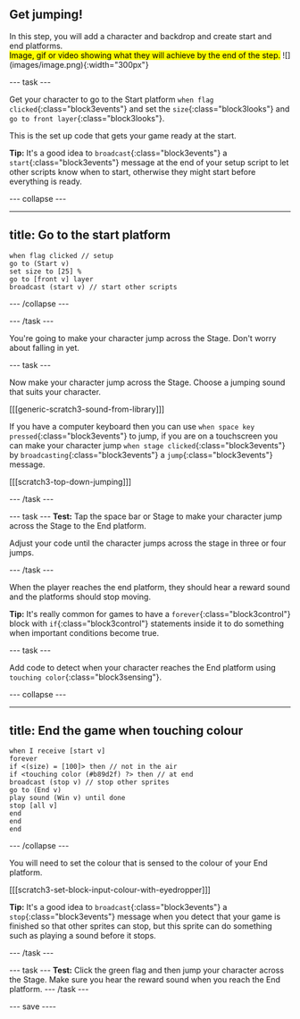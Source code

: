 ## Get jumping!

<div style="display: flex; flex-wrap: wrap">
<div style="flex-basis: 200px; flex-grow: 1; margin-right: 15px;">
In this step, you will add a character and backdrop and create start and end platforms. 
</div>
<div>
<mark>Image, gif or video showing what they will achieve by the end of the step.</mark> ![](images/image.png){:width="300px"}
</div>
</div>

--- task ---

Get your character to go to the Start platform `when flag clicked`{:class="block3events"} and set the `size`{:class="block3looks"} and `go to front layer`{:class="block3looks"}. 

This is the set up code that gets your game ready at the start. 

**Tip:** It's a good idea to `broadcast`{:class="block3events"} a `start`{:class="block3events"} message at the end of your setup script to let other scripts know when to start, otherwise they might start before everything is ready.

--- collapse ---

---
title: Go to the start platform
---

```blocks3
when flag clicked // setup
go to (Start v)
set size to [25] %
go to [front v] layer
broadcast (start v) // start other scripts
```

--- /collapse ---

--- /task ---

You're going to make your character jump across the Stage. Don't worry about falling in yet.

--- task ---

Now make your character jump across the Stage.  Choose a jumping sound that suits your character.

[[[generic-scratch3-sound-from-library]]]

If you have a computer keyboard then you can use `when space key pressed`{:class="block3events"} to jump, if you are on a touchscreen you can make your character jump `when stage clicked`{:class="block3events"} by `broadcasting`{:class="block3events"} a `jump`{:class="block3events"} message.

[[[scratch3-top-down-jumping]]]

--- /task ---

--- task ---
**Test:** Tap the space bar or Stage to make your character jump across the Stage to the End platform.

Adjust your code until the character jumps across the stage in three or four jumps.

--- /task ---

When the player reaches the end platform, they should hear a reward sound and the platforms should stop moving.

**Tip:** It's really common for games to have a `forever`{:class="block3control"} block with `if`{:class="block3control"} statements inside it to do something when important conditions become true.

--- task ---

Add code to detect when your character reaches the End platform using `touching color`{:class="block3sensing"}.

--- collapse ---

---
title: End the game when touching colour
---

```blocks3
when I receive [start v]
forever
if <(size) = [100]> then // not in the air
if <touching color (#b89d2f) ?> then // at end
broadcast (stop v) // stop other sprites
go to (End v)
play sound (Win v) until done
stop [all v]
end
end
end
```

--- /collapse ---

You will need to set the colour that is sensed to the colour of your End platform.

[[[scratch3-set-block-input-colour-with-eyedropper]]]

**Tip:** It's a good idea to `broadcast`{:class="block3events"} a `stop`{:class="block3events"} message when you detect that your game is finished so that other sprites can stop, but this sprite can do something such as playing a sound before it stops.

--- /task ---

--- task ---
**Test:** Click the green flag and then jump your character across the Stage. Make sure you hear the reward sound when you reach the End platform.
--- /task ---

--- save ----
